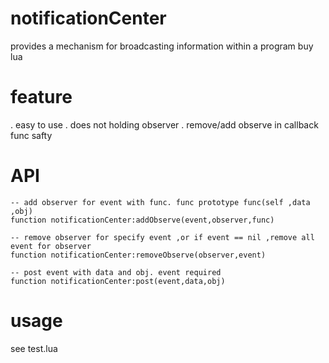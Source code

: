 # notificationCenter
provides a mechanism for broadcasting information within a program buy lua

# feature
. easy to use
. does not holding observer 
. remove/add observe in callback func safty

# API
```
-- add observer for event with func. func prototype func(self ,data ,obj)
function notificationCenter:addObserve(event,observer,func)

-- remove observer for specify event ,or if event == nil ,remove all event for observer
function notificationCenter:removeObserve(observer,event)

-- post event with data and obj. event required
function notificationCenter:post(event,data,obj)
```
# usage
  see test.lua

